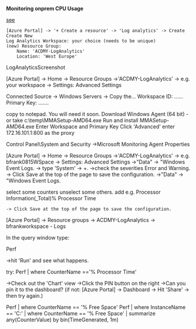 **Monitoring onprem CPU Usage**

[see](https://docs.microsoft.com/en-us/azure/azure-monitor/learn/quick-collect-windows-computer) 

```
[Azure Portal] -> '+ Create a resource' -> 'Log analytics' -> Create
Create New
Log Analytics Workspace: your choice (needs to be unique)
(new) Resource Group: 
	Name: 'ACDMY-LogAnalytics'
	Location: 'West Europe'
```
LogAnalyticsScreenshot


[Azure Portal] -> Home -> Resource Groups ->'ACDMY-LogAnalytics' 
  -> e.g. your workspace -> Settings: Advanced Settings

Connected Source -> Windows Servers -> Copy the...
Workspace ID: ......
Primary Key: .......

copy to notepad. You will need it soon.
Download Windows Agent (64 bit) - or take c:\temp\MMASetup-AMD64.exe
Run and install MMASetup-AMD64.exe
Enter Workspace and Primary Key
Click 'Advanced'
enter 172.16.101.1:800 as the proxy

Control Panel\System and Security
->Microsoft Monitoring Agent Properties


[Azure Portal] -> Home -> Resource Groups ->'ACDMY-LogAnalytics' 
  -> e.g. bfrank0815WSpace -> Settings: Advanced Settings
    ->"Data" -> "Windows Event Logs.
       -> type 'System' -> +.
          ->check the severities Error and Warning.
            -> Click Save at the top of the page to save the configuration.
    ->"Data" -> "Windows Event Logs.

select some counters unselect some others.
add e.g. 
Processor Information(_Total)\% Processor Time

    -> Click Save at the top of the page to save the configuration.

[Azure Portal] -> Resource groups -> ACDMY-LogAnalytics -> bfrankworkspace - Logs

In the query window type:

Perf

->hit 'Run' and see what happens.

try:
Perf | where CounterName =='% Processor Time'
   
->Check out the 'Chart' view 
   ->Click the PIN button on the right
      ->Can you pin it to the dashboard?
       (if not: [Azure Portal] -> Dashboard -> Hit 'Share' -> then try again.)


Perf | where CounterName == '% Free Space'
Perf | where InstanceName == 'C:' | where CounterName == '% Free Space' | summarize any(CounterValue) by bin(TimeGenerated, 1m)